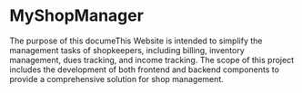 # MyShopManager
The purpose of this documeThis Website is intended to simplify the management tasks of shopkeepers, including billing, inventory management, dues tracking, and income tracking. The scope of this project includes the development of both frontend and backend components to provide a comprehensive solution for shop management.
